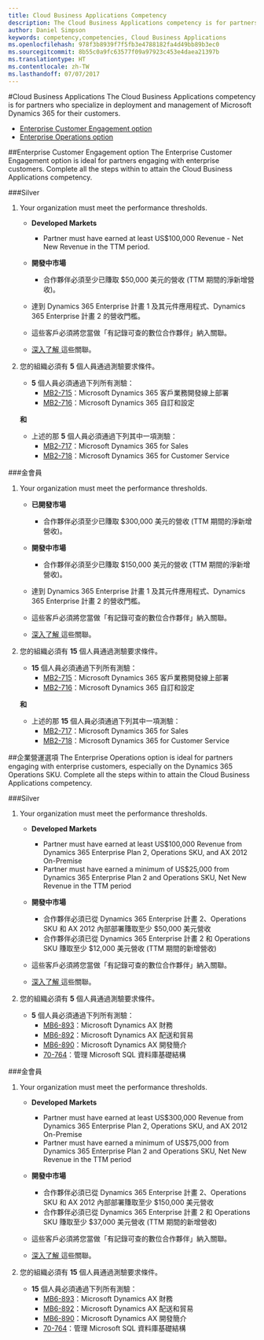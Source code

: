 ```yaml
---
title: Cloud Business Applications Competency
description: The Cloud Business Applications competency is for partners who specialize in deployment and management of Microsoft Dynamics 365 for their customers.
author: Daniel Simpson
keywords: competency,competencies, Cloud Business Applications
ms.openlocfilehash: 978f3b8939f7f5fb3e4788182fa4d49bb89b3ec0
ms.sourcegitcommit: 8b55c0a9fc63577f09a97923c453e4daea21397b
ms.translationtype: HT
ms.contentlocale: zh-TW
ms.lasthandoff: 07/07/2017
---
```

#<a name="cloud-business-applications"></a>Cloud Business Applications 
The Cloud Business Applications competency is for partners who specialize in deployment and management of Microsoft Dynamics 365 for their customers.

- [Enterprise Customer Engagement option](#enterprise-customer-engagement-option)
- [Enterprise Operations option](#enterprise-operations-option)


##<a name="enterprise-customer-engagement-option"></a>Enterprise Customer Engagement option
The Enterprise Customer Engagement option is ideal for partners engaging with enterprise customers. Complete all the steps within to attain the Cloud Business Applications competency.

###<a name="silver"></a>Silver
1. Your organization must meet the performance thresholds.

    - **Developed Markets**

        - Partner must have earned at least US$100,000 Revenue - Net New Revenue in the TTM period.
    
    - **開發中市場**

        - 合作夥伴必須至少已賺取 $50,000 美元的營收 (TTM 期間的淨新增營收)。

    - 達到 Dynamics 365 Enterprise 計畫 1 及其元件應用程式、Dynamics 365 Enterprise 計畫 2 的營收門檻。
    - 這些客戶必須將您當做「有記錄可查的數位合作夥伴」納入關聯。
    - [深入了解 ](https://partner.microsoft.com/en-us/membership/digital-partner-of-record)這些關聯。

2. 您的組織必須有 **5** 個人員通過測驗要求條件。

    - **5** 個人員必須通過下列所有測驗：
        - [MB2-715](https://www.microsoft.com/en-us/learning/exam-mb2-715.aspx)：Microsoft Dynamics 365 客戶業務開發線上部署
        - [MB2-716](https://www.microsoft.com/en-us/learning/exam-mb2-716.aspx)：Microsoft Dynamics 365 自訂和設定
    
    **和**
    
    - 上述的那 **5** 個人員必須通過下列其中一項測驗：
        - [MB2-717](https://www.microsoft.com/en-us/learning/exam-mb2-717.aspx)：Microsoft Dynamics 365 for Sales
        - [MB2-718](https://www.microsoft.com/en-us/learning/exam-mb2-718.aspx)：Microsoft Dynamics 365 for Customer Service

###<a name="gold"></a>金會員
1. Your organization must meet the performance thresholds.

    - **已開發市場**
    
        - 合作夥伴必須至少已賺取 $300,000 美元的營收 (TTM 期間的淨新增營收)。

    - **開發中市場**

        - 合作夥伴必須至少已賺取 $150,000 美元的營收 (TTM 期間的淨新增營收)。
  
    - 達到 Dynamics 365 Enterprise 計畫 1 及其元件應用程式、Dynamics 365 Enterprise 計畫 2 的營收門檻。
    - 這些客戶必須將您當做「有記錄可查的數位合作夥伴」納入關聯。
    - [深入了解 ](https://partner.microsoft.com/en-us/membership/digital-partner-of-record)這些關聯。  

2. 您的組織必須有 **15** 個人員通過測驗要求條件。

    - **15** 個人員必須通過下列所有測驗：
        - [MB2-715](https://www.microsoft.com/en-us/learning/exam-mb2-715.aspx)：Microsoft Dynamics 365 客戶業務開發線上部署
        - [MB2-716](https://www.microsoft.com/en-us/learning/exam-mb2-716.aspx)：Microsoft Dynamics 365 自訂和設定
    
    **和**

    - 上述的那 **15** 個人員必須通過下列其中一項測驗：
        - [MB2-717](https://www.microsoft.com/en-us/learning/exam-mb2-717.aspx)：Microsoft Dynamics 365 for Sales
        - [MB2-718](https://www.microsoft.com/en-us/learning/exam-mb2-718.aspx)：Microsoft Dynamics 365 for Customer Service

##<a name="enterprise-operations-option"></a>企業營運選項
The Enterprise Operations option is ideal for partners engaging with enterprise customers, especially on the Dynamics 365 Operations SKU. Complete all the steps within to attain the Cloud Business Applications competency.

###<a name="silver"></a>Silver
1. Your organization must meet the performance thresholds.

    - **Developed Markets**
    
        - Partner must have earned at least US$100,000 Revenue from Dynamics 365 Enterprise Plan 2, Operations SKU, and AX 2012 On-Premise
        - Partner must have earned a minimum of US$25,000 from Dynamics 365 Enterprise Plan 2 and Operations SKU, Net New Revenue in the TTM period
  
    - **開發中市場**

        - 合作夥伴必須已從 Dynamics 365 Enterprise 計畫 2、Operations SKU 和 AX 2012 內部部署賺取至少 $50,000 美元營收
        - 合作夥伴必須已從 Dynamics 365 Enterprise 計畫 2 和 Operations SKU 賺取至少 $12,000 美元營收 (TTM 期間的新增營收) 

    - 這些客戶必須將您當做「有記錄可查的數位合作夥伴」納入關聯。
    - [深入了解 ](https://partner.microsoft.com/en-us/membership/digital-partner-of-record)這些關聯。  

2. 您的組織必須有 **5** 個人員通過測驗要求條件。
 
    - **5** 個人員必須通過下列所有測驗：
        - [MB6-893](https://www.microsoft.com/en-us/learning/exam-mb6-893.aspx)：Microsoft Dynamics AX 財務
        - [MB6-892](https://www.microsoft.com/en-us/learning/exam-mb6-892.aspx)：Microsoft Dynamics AX 配送和貿易
        - [MB6-890](https://www.microsoft.com/en-us/learning/exam-mb6-890.aspx)：Microsoft Dynamics AX 開發簡介
        - [70-764](https://www.microsoft.com/en-us/learning/exam-70-764.aspx)：管理 Microsoft SQL 資料庫基礎結構

###<a name="gold"></a>金會員

1. Your organization must meet the performance thresholds.

    - **Developed Markets**

        - Partner must have earned at least US$300,000 Revenue from Dynamics 365 Enterprise Plan 2, Operations SKU, and AX 2012 On-Premise
        - Partner must have earned a minimum of US$75,000 from Dynamics 365 Enterprise Plan 2 and Operations SKU, Net New Revenue in the TTM period
  
    - **開發中市場**

        - 合作夥伴必須已從 Dynamics 365 Enterprise 計畫 2、Operations SKU 和 AX 2012 內部部署賺取至少 $150,000 美元營收 
        - 合作夥伴必須已從 Dynamics 365 Enterprise 計畫 2 和 Operations SKU 賺取至少 $37,000 美元營收 (TTM 期間的新增營收) 

    - 這些客戶必須將您當做「有記錄可查的數位合作夥伴」納入關聯。
    - [深入了解 ](https://partner.microsoft.com/en-us/membership/digital-partner-of-record)這些關聯。  


2. 您的組織必須有 **15** 個人員通過測驗要求條件。

    - **15** 個人員必須通過下列所有測驗：
        - [MB6-893](https://www.microsoft.com/en-us/learning/exam-mb6-893.aspx)：Microsoft Dynamics AX 財務
        - [MB6-892](https://www.microsoft.com/en-us/learning/exam-mb6-892.aspx)：Microsoft Dynamics AX 配送和貿易
        - [MB6-890](https://www.microsoft.com/en-us/learning/exam-mb6-890.aspx)：Microsoft Dynamics AX 開發簡介
        - [70-764](https://www.microsoft.com/en-us/learning/exam-70-764.aspx)：管理 Microsoft SQL 資料庫基礎結構
 